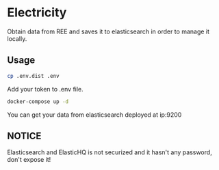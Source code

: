 # Electricity

Obtain data from REE and saves it to elasticsearch in order to manage it locally.

## Usage 

```bash
cp .env.dist .env
```

Add your token to .env file.

```bash 
docker-compose up -d
```

You can get your data from elasticsearch deployed at ip:9200

## NOTICE

Elasticsearch and ElasticHQ is not securized and it hasn't any password, don't expose it!
